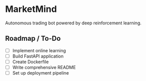 # MarketMind

Autonomous trading bot powered by deep reinforcement learning.

## Roadmap / To-Do

- [ ] Implement online learning  
- [ ] Build FastAPI application  
- [ ] Create Dockerfile  
- [ ] Write comprehensive README  
- [ ] Set up deployment pipeline
